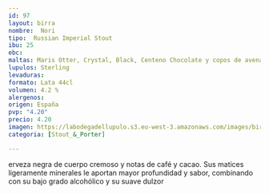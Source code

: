 ```yaml
---
id: 97
layout: birra
nombre:  Nori
tipo:  Russian Imperial Stout
ibu: 25  
ebc:
maltas: Maris Otter, Crystal, Black, Centeno Chocolate y copos de avena
lupulos: Sterling
levaduras: 
formato: Lata 44cl
volumen: 4.2 %
alergenos: 
origen: España
pvp: "4.20"
precio: 4.20
imagen: https://labodegadellupulo.s3.eu-west-3.amazonaws.com/images/birras/nori.jpg
categoria: [Stout_&_Porter]

---
```

erveza negra de cuerpo cremoso y notas de café y cacao. Sus matices ligeramente minerales le aportan mayor profundidad y sabor, combinando con su bajo grado alcohólico y su suave dulzor